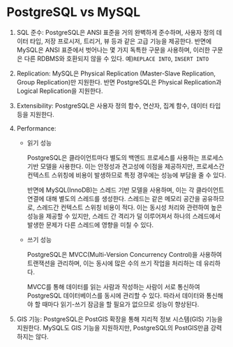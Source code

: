 # PostgreSQL vs MySQL

1. SQL 준수:
    PostgreSQL은 ANSI 표준을 거의 완벽하게 준수하며, 사용자 정의 데이터 타입, 저장 프로시저, 트리거, 뷰 등과 같은 고급 기능을 제공한다. 반면에 MySQL은 ANSI 표준에서 벗어나는 몇 가지 독특한 구문을 사용하며, 이러한 구문은 다른 RDBMS와 호환되지 않을 수 있다. 예)`REPLACE INTO`, `INSERT INTO`

2. Replication:
    MySQL은 Physical Replication (Master-Slave Replication, Group Replication)만 지원한다. 반면 PostgreSQL은 Physical Replication과 Logical Replication을 지원한다.

3. Extensibility:
    PostgreSQL은 사용자 정의 함수, 연산자, 집계 함수, 데이터 타입 등을 지원한다. 


4. Performance:
    - 읽기 성능

        PostgreSQL은 클라이언트마다 별도의 백엔드 프로세스를 사용하는 프로세스 기반 모델을 사용한다. 이는 안정성과 견고성에 이점을 제공하지만, 프로세스간 컨텍스트 스위칭에 비용이 발생하므로 특정 경우에는 성능에 부담을 줄 수 있다.

        반면에 MySQL(InnoDB)는 스레드 기반 모델을 사용하며, 이는 각 클라이언트 연결에 대해 별도의 스레드를 생성한다. 스레드는 같은 메모리 공간을 공유하므로, 스레드간 컨텍스트 스위칭 비용이 적다. 이는 동시성 처리와 관련하여 높은 성능을 제공할 수 있지만, 스레드 간 격리가 덜 이루어져서 하나의 스레드에서 발생한 문제가 다른 스레드에 영향을 미칠 수 있다.
    - 쓰기 성능

        PostgreSQL은 MVCC(Multi-Version Concurrency Control)을 사용하여 트랜잭션을 관리하며, 이는 동시에 많은 수의 쓰기 작업을 처리하는 데 유리하다. 

        MVCC를 통해 데이터를 읽는 사람과 작성하는 사람이 서로 통신하여 PostgreSQL 데이터베이스를 동시에 관리할 수 있다. 따라서 데이터와 통신해야 할 때마다 읽기-쓰기 잠금을 할 필요가 없으므로 성능이 향상된다.
    

5. GIS 기능:
    PostgreSQL은 PostGIS 확장을 통해 지리적 정보 시스템(GIS) 기능을 지원한다. MySQL도 GIS 기능을 지원하지만, PostgreSQL의 PostGIS만큼 강력하지는 않다.